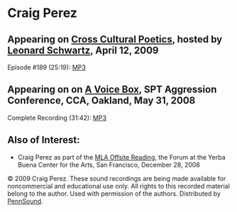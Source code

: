 Craig Perez
===========

Appearing on [Cross Cultural Poetics](http://writing.upenn.edu/pennsound/x/XCP.php), hosted by [Leonard Schwartz](http://writing.upenn.edu/pennsound/x/Schwartz.html), April 12, 2009
-------------------------------------------------------------------------------------------------------------------------------------------------------------------------------------

Episode \#189 (25:19): [MP3](http://media.sas.upenn.edu/pennsound/groups/XCP/XCP_189_Perez_04-12-09.mp3)

Appearing on on [**A Voice Box**](http://andrewkenower.typepad.com/a_voice_box/2008/06/craig-santos-pe.html), SPT Aggression Conference, CCA, Oakland, May 31, 2008
-------------------------------------------------------------------------------------------------------------------------------------------------------------------

Complete Recording (31:42): [MP3](http://media.sas.upenn.edu/pennsound/authors/Perez/Perez-Craig-Santos_Complete-Reading_A-Voice-Box_SPT-Aggression-CCA_05-31-08.mp3)

Also of Interest:
-----------------

-   Craig Perez as part of the [MLA Offsite Reading](http://writing.upenn.edu/pennsound/x/MLA-Offsite-2008.html), the Forum at the Yerba Buena Center for the Arts, San Francisco, December 28, 2008

© 2009 Craig Perez. These sound recordings are being made available for noncommercial and
educational use only. All rights to this recorded material belong to the author. Used with permission of the authors.
Distributed by [PennSound](http://writing.upenn.edu/pennsound).
